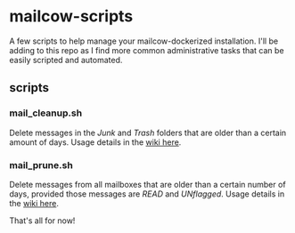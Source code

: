# mailcow-scripts

A few scripts to help manage your mailcow-dockerized installation.  I'll be adding to this repo as I find more common administrative tasks that can be easily scripted and automated.

## scripts

### mail_cleanup.sh

Delete messages in the *Junk* and *Trash* folders that are older than a certain amount of days.  Usage details in the [wiki here](https://#).

### mail_prune.sh

Delete messages from all mailboxes that are older than a certain number of days, provided those messages are *READ* and *UNflagged*.  Usage details in the [wiki here](https://#).

That's all for now!
